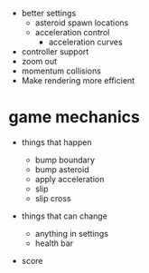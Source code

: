 - better settings
	- asteroid spawn locations
	- acceleration control
		- acceleration curves
- controller support
- zoom out
- momentum collisions
- Make rendering more efficient

# game mechanics

- things that happen
	- bump boundary
	- bump asteroid
	- apply acceleration
	- slip
	- slip cross
- things that can change
	- anything in settings
	- health bar

- score